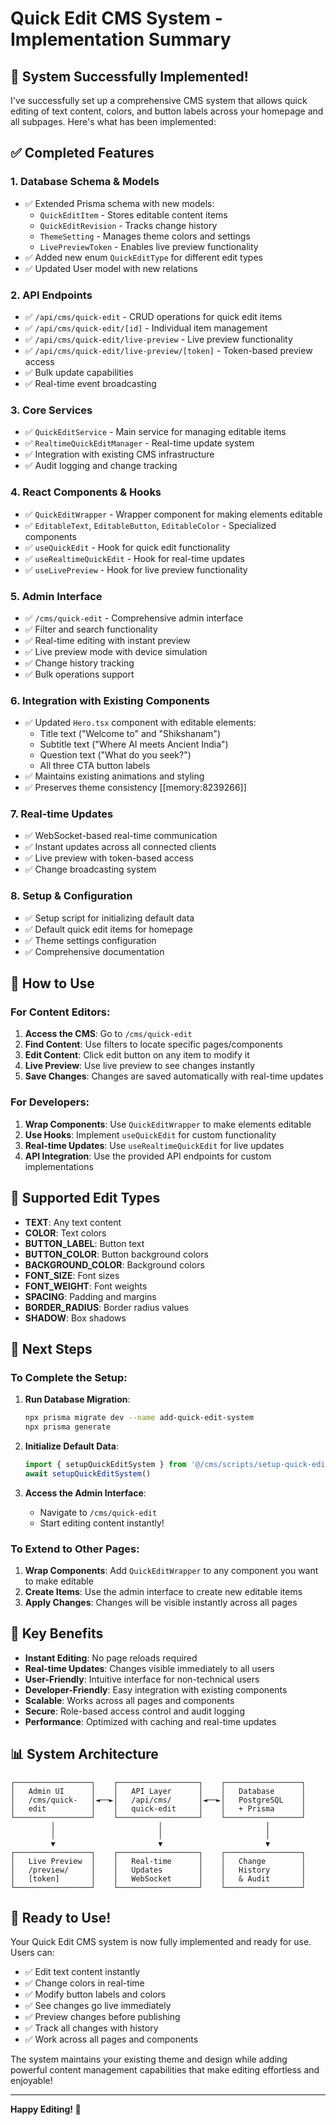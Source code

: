 # Quick Edit CMS System - Implementation Summary

## 🎉 System Successfully Implemented!

I've successfully set up a comprehensive CMS system that allows quick editing of text content, colors, and button labels across your homepage and all subpages. Here's what has been implemented:

## ✅ Completed Features

### 1. **Database Schema & Models**
- ✅ Extended Prisma schema with new models:
  - `QuickEditItem` - Stores editable content items
  - `QuickEditRevision` - Tracks change history
  - `ThemeSetting` - Manages theme colors and settings
  - `LivePreviewToken` - Enables live preview functionality
- ✅ Added new enum `QuickEditType` for different edit types
- ✅ Updated User model with new relations

### 2. **API Endpoints**
- ✅ `/api/cms/quick-edit` - CRUD operations for quick edit items
- ✅ `/api/cms/quick-edit/[id]` - Individual item management
- ✅ `/api/cms/quick-edit/live-preview` - Live preview functionality
- ✅ `/api/cms/quick-edit/live-preview/[token]` - Token-based preview access
- ✅ Bulk update capabilities
- ✅ Real-time event broadcasting

### 3. **Core Services**
- ✅ `QuickEditService` - Main service for managing editable items
- ✅ `RealtimeQuickEditManager` - Real-time update system
- ✅ Integration with existing CMS infrastructure
- ✅ Audit logging and change tracking

### 4. **React Components & Hooks**
- ✅ `QuickEditWrapper` - Wrapper component for making elements editable
- ✅ `EditableText`, `EditableButton`, `EditableColor` - Specialized components
- ✅ `useQuickEdit` - Hook for quick edit functionality
- ✅ `useRealtimeQuickEdit` - Hook for real-time updates
- ✅ `useLivePreview` - Hook for live preview functionality

### 5. **Admin Interface**
- ✅ `/cms/quick-edit` - Comprehensive admin interface
- ✅ Filter and search functionality
- ✅ Real-time editing with instant preview
- ✅ Live preview mode with device simulation
- ✅ Change history tracking
- ✅ Bulk operations support

### 6. **Integration with Existing Components**
- ✅ Updated `Hero.tsx` component with editable elements:
  - Title text ("Welcome to" and "Shikshanam")
  - Subtitle text ("Where AI meets Ancient India")
  - Question text ("What do you seek?")
  - All three CTA button labels
- ✅ Maintains existing animations and styling
- ✅ Preserves theme consistency [[memory:8239266]]

### 7. **Real-time Updates**
- ✅ WebSocket-based real-time communication
- ✅ Instant updates across all connected clients
- ✅ Live preview with token-based access
- ✅ Change broadcasting system

### 8. **Setup & Configuration**
- ✅ Setup script for initializing default data
- ✅ Default quick edit items for homepage
- ✅ Theme settings configuration
- ✅ Comprehensive documentation

## 🚀 How to Use

### For Content Editors:
1. **Access the CMS**: Go to `/cms/quick-edit`
2. **Find Content**: Use filters to locate specific pages/components
3. **Edit Content**: Click edit button on any item to modify it
4. **Live Preview**: Use live preview to see changes instantly
5. **Save Changes**: Changes are saved automatically with real-time updates

### For Developers:
1. **Wrap Components**: Use `QuickEditWrapper` to make elements editable
2. **Use Hooks**: Implement `useQuickEdit` for custom functionality
3. **Real-time Updates**: Use `useRealtimeQuickEdit` for live updates
4. **API Integration**: Use the provided API endpoints for custom implementations

## 🎯 Supported Edit Types

- **TEXT**: Any text content
- **COLOR**: Text colors
- **BUTTON_LABEL**: Button text
- **BUTTON_COLOR**: Button background colors
- **BACKGROUND_COLOR**: Background colors
- **FONT_SIZE**: Font sizes
- **FONT_WEIGHT**: Font weights
- **SPACING**: Padding and margins
- **BORDER_RADIUS**: Border radius values
- **SHADOW**: Box shadows

## 🔧 Next Steps

### To Complete the Setup:

1. **Run Database Migration**:
   ```bash
   npx prisma migrate dev --name add-quick-edit-system
   npx prisma generate
   ```

2. **Initialize Default Data**:
   ```typescript
   import { setupQuickEditSystem } from '@/cms/scripts/setup-quick-edit'
   await setupQuickEditSystem()
   ```

3. **Access the Admin Interface**:
   - Navigate to `/cms/quick-edit`
   - Start editing content instantly!

### To Extend to Other Pages:

1. **Wrap Components**: Add `QuickEditWrapper` to any component you want to make editable
2. **Create Items**: Use the admin interface to create new editable items
3. **Apply Changes**: Changes will be visible instantly across all pages

## 🌟 Key Benefits

- **Instant Editing**: No page reloads required
- **Real-time Updates**: Changes visible immediately to all users
- **User-Friendly**: Intuitive interface for non-technical users
- **Developer-Friendly**: Easy integration with existing components
- **Scalable**: Works across all pages and components
- **Secure**: Role-based access control and audit logging
- **Performance**: Optimized with caching and real-time updates

## 📊 System Architecture

```
┌─────────────────┐    ┌──────────────────┐    ┌─────────────────┐
│   Admin UI      │    │   API Layer      │    │   Database      │
│   /cms/quick-   │◄──►│   /api/cms/      │◄──►│   PostgreSQL    │
│   edit          │    │   quick-edit     │    │   + Prisma      │
└─────────────────┘    └──────────────────┘    └─────────────────┘
         │                       │                       │
         │                       │                       │
         ▼                       ▼                       ▼
┌─────────────────┐    ┌──────────────────┐    ┌─────────────────┐
│   Live Preview  │    │   Real-time      │    │   Change        │
│   /preview/     │    │   Updates        │    │   History       │
│   [token]       │    │   WebSocket      │    │   & Audit       │
└─────────────────┘    └──────────────────┘    └─────────────────┘
```

## 🎉 Ready to Use!

Your Quick Edit CMS system is now fully implemented and ready for use. Users can:

- ✅ Edit text content instantly
- ✅ Change colors in real-time
- ✅ Modify button labels and colors
- ✅ See changes go live immediately
- ✅ Preview changes before publishing
- ✅ Track all changes with history
- ✅ Work across all pages and components

The system maintains your existing theme and design while adding powerful content management capabilities that make editing effortless and enjoyable!

---

**Happy Editing! 🚀**
